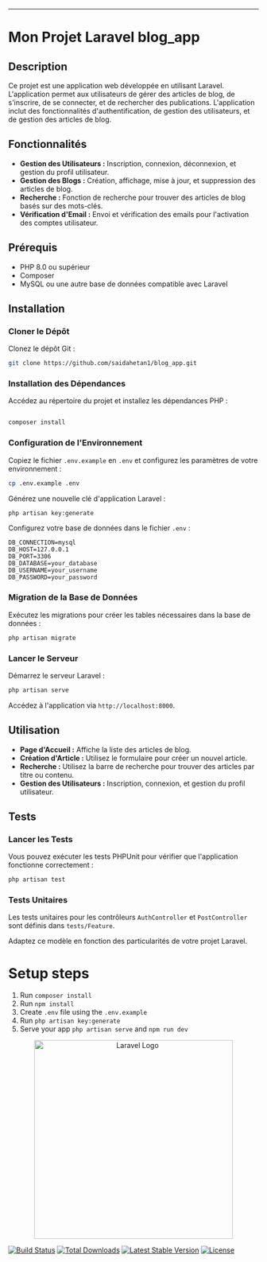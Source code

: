 
---

# Mon Projet Laravel blog_app

## Description

Ce projet est une application web développée en utilisant Laravel. L'application permet aux utilisateurs de gérer des articles de blog, de s'inscrire, de se connecter, et de rechercher des publications. L'application inclut des fonctionnalités d'authentification, de gestion des utilisateurs, et de gestion des articles de blog.

## Fonctionnalités

- **Gestion des Utilisateurs :** Inscription, connexion, déconnexion, et gestion du profil utilisateur.
- **Gestion des Blogs :** Création, affichage, mise à jour, et suppression des articles de blog.
- **Recherche :** Fonction de recherche pour trouver des articles de blog basés sur des mots-clés.
- **Vérification d'Email :** Envoi et vérification des emails pour l'activation des comptes utilisateur.

## Prérequis

- PHP 8.0 ou supérieur
- Composer
- MySQL ou une autre base de données compatible avec Laravel

## Installation

### Cloner le Dépôt

Clonez le dépôt Git :

```bash
git clone https://github.com/saidahetan1/blog_app.git
```

### Installation des Dépendances

Accédez au répertoire du projet et installez les dépendances PHP :

```bash

composer install
```

### Configuration de l'Environnement

Copiez le fichier `.env.example` en `.env` et configurez les paramètres de votre environnement :

```bash
cp .env.example .env
```

Générez une nouvelle clé d'application Laravel :

```bash
php artisan key:generate
```

Configurez votre base de données dans le fichier `.env` :

```dotenv
DB_CONNECTION=mysql
DB_HOST=127.0.0.1
DB_PORT=3306
DB_DATABASE=your_database
DB_USERNAME=your_username
DB_PASSWORD=your_password
```

### Migration de la Base de Données

Exécutez les migrations pour créer les tables nécessaires dans la base de données :

```bash
php artisan migrate
```

### Lancer le Serveur

Démarrez le serveur Laravel :

```bash
php artisan serve
```

Accédez à l'application via `http://localhost:8000`.

## Utilisation

- **Page d'Accueil :** Affiche la liste des articles de blog.
- **Création d'Article :** Utilisez le formulaire pour créer un nouvel article.
- **Recherche :** Utilisez la barre de recherche pour trouver des articles par titre ou contenu.
- **Gestion des Utilisateurs :** Inscription, connexion, et gestion du profil utilisateur.

## Tests

### Lancer les Tests

Vous pouvez exécuter les tests PHPUnit pour vérifier que l'application fonctionne correctement :

```bash
php artisan test
```

### Tests Unitaires

Les tests unitaires pour les contrôleurs `AuthController` et `PostController` sont définis dans `tests/Feature`.



Adaptez ce modèle en fonction des particularités de votre projet Laravel.
# Setup steps
1. Run `composer install`
2. Run `npm install`
3. Create `.env` file using the `.env.example`
4. Run `php artisan key:generate`
5. Serve your app `php artisan serve` and `npm run dev`

<p align="center"><a href="https://laravel.com" target="_blank"><img src="https://raw.githubusercontent.com/laravel/art/master/logo-lockup/5%20SVG/2%20CMYK/1%20Full%20Color/laravel-logolockup-cmyk-red.svg" width="400" alt="Laravel Logo"></a></p>


<a href="https://github.com/laravel/framework/actions"><img src="https://github.com/laravel/framework/workflows/tests/badge.svg" alt="Build Status"></a>
<a href="https://packagist.org/packages/laravel/framework"><img src="https://img.shields.io/packagist/dt/laravel/framework" alt="Total Downloads"></a>
<a href="https://packagist.org/packages/laravel/framework"><img src="https://img.shields.io/packagist/v/laravel/framework" alt="Latest Stable Version"></a>
<a href="https://packagist.org/packages/laravel/framework"><img src="https://img.shields.io/packagist/l/laravel/framework" alt="License"></a>
</p>

